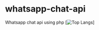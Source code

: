 # whatsapp-chat-api
Whatsapp chat api using php
[![Top Langs](https://github-readme-stats.vercel.app/api/top-langs/?username=MohamadElhadidy&layout=compact)]
